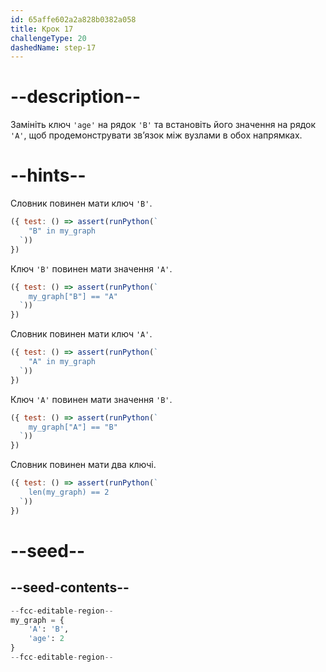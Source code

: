 ```yaml
---
id: 65affe602a2a828b0382a058
title: Крок 17
challengeType: 20
dashedName: step-17
---
```


# --description--

Замініть ключ `'age'` на рядок `'B'` та встановіть його значення на рядок `'A'`, щоб продемонструвати зв’язок між вузлами в обох напрямках.

# --hints--

Словник повинен мати ключ `'B'`.

```js
({ test: () => assert(runPython(`
    "B" in my_graph
  `))
})
```

Ключ `'B'` повинен мати значення `'A'`.

```js
({ test: () => assert(runPython(`
    my_graph["B"] == "A"
  `))
})
```

Словник повинен мати ключ `'A'`.

```js
({ test: () => assert(runPython(`
    "A" in my_graph
  `))
})
```

Ключ `'A'` повинен мати значення `'B'`.

```js
({ test: () => assert(runPython(`
    my_graph["A"] == "B"
  `))
})
```

Словник повинен мати два ключі.

```js
({ test: () => assert(runPython(`
    len(my_graph) == 2
  `))
})
```

# --seed--

## --seed-contents--

```py
--fcc-editable-region--
my_graph = {
    'A': 'B',
    'age': 2
}
--fcc-editable-region--
```

